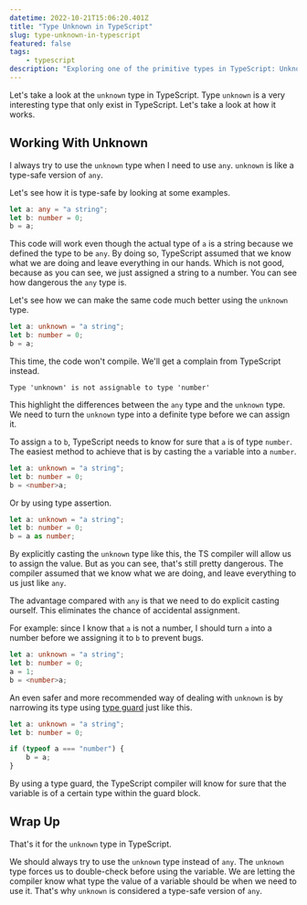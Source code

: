 ```yaml
---
datetime: 2022-10-21T15:06:20.401Z
title: "Type Unknown in TypeScript"
slug: type-unknown-in-typescript
featured: false
tags: 
	- typescript
description: "Exploring one of the primitive types in TypeScript: Unknown"
---
```


Let's take a look at the `unknown` type in TypeScript. Type `unknown` is a very interesting type that only exist in TypeScript. Let's take a look at how it works.

## Working With Unknown

I always try to use the `unknown` type when I need to use `any`. `unknown` is like a type-safe version of `any`.

Let's see how it is type-safe by looking at some examples.

```ts
let a: any = "a string";
let b: number = 0;
b = a;
```

This code will work even though the actual type of `a` is a string because we defined the type to be `any`. By doing so, TypeScript assumed that we know what we are doing and leave everything in our hands. Which is not good, because as you can see, we just assigned a string to a number. You can see how dangerous the `any` type is.

Let's see how we can make the same code much better using the `unknown` type.

```ts
let a: unknown = "a string";
let b: number = 0;
b = a;
```

This time, the code won't compile. We'll get a complain from TypeScript instead.

```
Type 'unknown' is not assignable to type 'number'
```

This highlight the differences between the `any` type and the `unknown` type. We need to turn the `unknown` type into a definite type before we can assign it.

To assign `a` to `b`, TypeScript needs to know for sure that `a` is of type `number`. The easiest method to achieve that is by casting the `a` variable into a `number`.

```ts {3}
let a: unknown = "a string";
let b: number = 0;
b = <number>a;
```

Or by using type assertion.

```ts {3}
let a: unknown = "a string";
let b: number = 0;
b = a as number;
```

By explicitly casting the `unknown` type like this, the TS compiler will allow us to assign the value. But as you can see, that's still pretty dangerous. The compiler assumed that we know what we are doing, and leave everything to us just like `any`.

The advantage compared with `any` is that we need to do explicit casting ourself. This eliminates the chance of accidental assignment.

For example: since I know that `a` is not a number, I should turn `a` into a number before we assigning it to `b` to prevent bugs.

```ts {3-4}
let a: unknown = "a string";
let b: number = 0;
a = 1;
b = <number>a;
```

An even safer and more recommended way of dealing with `unknown` is by narrowing its type using [type guard](https://vitaneri.com/posts/type-guards-in-typescript/) just like this.

```ts {4-6}
let a: unknown = "a string";
let b: number = 0;

if (typeof a === "number") {
	b = a;
}
```

By using a type guard, the TypeScript compiler will know for sure that the variable is of a certain type within the guard block.

## Wrap Up

That's it for the `unknown` type in TypeScript.

We should always try to use the `unknown` type instead of `any`. The `unknown` type forces us to double-check before using the variable. We are letting the compiler know what type the value of a variable should be when we need to use it. That's why `unknown` is considered a type-safe version of `any`.
